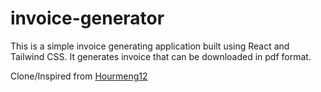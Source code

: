 # invoice-generator
This is a simple invoice generating application built using React and Tailwind CSS.
It generates invoice that can be downloaded in pdf format.

Clone/Inspired from [Hourmeng12](https://github.com/hourmeng12/invoice-generator)
